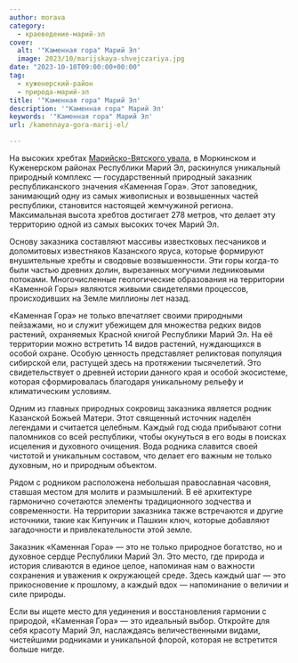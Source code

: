 ```yaml
---
author: morava
category:
  - краеведение-марий-эл
cover:
  alt: '"Каменная гора" Марий Эл'
  image: 2023/10/marijskaya-shvejczariya.jpg
date: "2023-10-10T09:00:00+00:00"
tag:
  - куженерский-район
  - природа-марий-эл
title: '"Каменная гора" Марий Эл'
description: '"Каменная гора" Марий Эл'
keywords: '"Каменная гора" Марий Эл'
url: /kamennaya-gora-marij-el/

---
```

На высоких хребтах [Марийско-Вятского увала](/relef-mariel/), в Моркинском и Куженерском районах Республики Марий Эл, раскинулся уникальный природный комплекс — государственный природный заказник республиканского значения «Каменная Гора». Этот заповедник, занимающий одну из самых живописных и возвышенных частей республики, становится настоящей жемчужиной региона. Максимальная высота хребтов достигает 278 метров, что делает эту территорию одной из самых высоких точек Марий Эл.

Основу заказника составляют массивы известковых песчаников и доломитовых известняков Казанского яруса, которые формируют внушительные хребты и сводовые возвышенности. Эти горы когда-то были частью древних долин, вырезанных могучими ледниковыми потоками. Многочисленные геологические образования на территории «Каменной Горы» являются живыми свидетелями процессов, происходивших на Земле миллионы лет назад.

«Каменная Гора» не только впечатляет своими природными пейзажами, но и служит убежищем для множества редких видов растений, охраняемых Красной книгой Республики Марий Эл. На её территории можно встретить 14 видов растений, нуждающихся в особой охране. Особую ценность представляет реликтовая популяция сибирской ели, растущей здесь на протяжении тысячелетий. Это свидетельствует о древней истории данного края и особой экосистеме, которая сформировалась благодаря уникальному рельефу и климатическим условиям.

Одним из главных природных сокровищ заказника является родник Казанской Божьей Матери. Этот священный источник наделён легендами и считается целебным. Каждый год сюда прибывают сотни паломников со всей республики, чтобы окунуться в его воды в поисках исцеления и духовного очищения. Вода родника славится своей чистотой и уникальным составом, что делает его важным не только духовным, но и природным объектом.

Рядом с родником расположена небольшая православная часовня, ставшая местом для молитв и размышлений. В её архитектуре гармонично сочетаются элементы традиционного зодчества и современности. На территории заказника также встречаются и другие источники, такие как Кипунчик и Пашкин ключ, которые добавляют загадочности и привлекательности этой земле.

Заказник «Каменная Гора» — это не только природное богатство, но и духовное сердце Республики Марий Эл. Это место, где природа и история сливаются в единое целое, напоминая нам о важности сохранения и уважения к окружающей среде. Здесь каждый шаг — это прикосновение к прошлому, а каждый вдох — напоминание о величии и силе природы.

Если вы ищете место для уединения и восстановления гармонии с природой, «Каменная Гора» — это идеальный выбор. Откройте для себя красоту Марий Эл, наслаждаясь величественными видами, чистейшими родниками и уникальной флорой, которая не встретится больше нигде.
